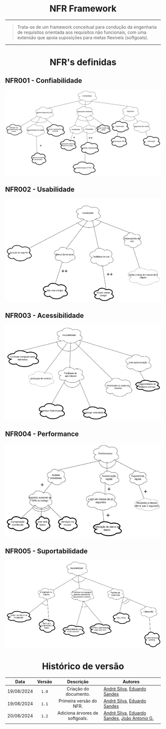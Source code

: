 <center>

# NFR Framework

</center>

---

> Trata-se de um framework conceitual para condução da engenharia de requisitos orientada aos requisitos não funcionais, com uma extensão que apoia suposições para metas flexíveis (softgoals).

---

<center>

# NFR's definidas

</center>

## NFR001 - Confiabilidade

![confiabilidade](../assets/nfr-confiabilidade1.png)

## NFR002 - Usabilidade 

![usabilidade](../assets/nfr-usabilidade1.png)

## NFR003 - Acessibilidade 

![acessibilidade](../assets/nfr-acessibilidade1.png)

## NFR004 - Performance 

![performance](../assets/nfr-performance1.png)

## NFR005 - Suportabilidade 

![suportabilidade](../assets/nfr-suportabilidade1.png)

<center>

# Histórico de versão

</center>


<div style="margin: 0 auto; width: fit-content;">

|    Data    | Versão |           Descrição            | Autores                                                                                                                                           |
| :--------: | :----: | :----------------------------: | ------------------------------------------------------------------------------------------------------------------------------------------------- |
| 19/08/2024 | `1.0`  |     Criação do documento.      | [André Silva](https://github.com/Hunter104), [Eduardo Sandes](https://github.com/DiceRunner714)                                                   |
| 19/08/2024 | `1.1`  |    Primeira versão do NFR.     | [André Silva](https://github.com/Hunter104), [Eduardo Sandes](https://github.com/DiceRunner714)                                                   | ||
| 20/08/2024 | `1.2`  | Adiciona árvores de softgoals. | [André Silva](https://github.com/Hunter104), [Eduardo Sandes](https://github.com/DiceRunner714), [João Antonio G.](https://github.com/joaoseisei) |
|            |        |                                |                                                                                                                                                   |

</div>